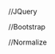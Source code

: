 //JQuery
<script src="https://ajax.googleapis.com/ajax/libs/jquery/1.11.3/jquery.min.js"></script>

//Bootstrap
<link href="https://maxcdn.bootstrapcdn.com/bootstrap/3.3.6/css/bootstrap.min.css" rel="stylesheet">

//Normalize
<link href="https://cdnjs.cloudflare.com/ajax/libs/normalize/4.1.1/normalize.min.css" rel="stylesheet">
